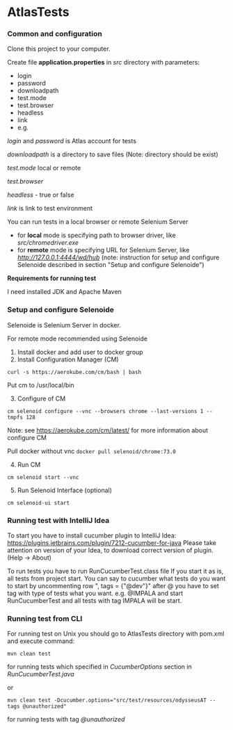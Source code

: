 # AtlasTests

### Common and configuration

Clone this project to your computer.

Create file **application.properties** in _src_ directory with parameters:

- login
- password
- downloadpath
- test.mode  
- test.browser 
- headless
- link
- e.g.


_login_ and _password_ is Atlas account for tests

_downloadpath_ is a directory to save files (Note: directory should be exist)

_test.mode_ local or remote

_test.browser_

_headless_ - true or false 

_link_ is link to test environment

You can run tests in a local browser or remote Selenium Server

- for **local** mode is specifying path to browser driver, like _src/chromedriver.exe_
- for **remote** mode is specifying URL for Selenium Server, like _http://127.0.0.1:4444/wd/hub_ 
(note: instruction for setup and configure Selenoide described in section "Setup and configure Selenoide") 

**Requirements for running test**

I need installed JDK and Apache Maven 

### Setup and configure Selenoide

Selenoide is Selenium Server in docker. 

For remote mode recommended using Selenoide
 
1. Install docker and add user to docker group
2. Install Configuration Manager (CM)

`curl -s https://aerokube.com/cm/bash | bash`

Put cm to /usr/local/bin

3. Configure of CM

`cm selenoid configure --vnc --browsers chrome --last-versions 1 --tmpfs 128`

Note: see https://aerokube.com/cm/latest/ for more information about configure CM

Pull docker without vnc
`docker pull selenoid/chrome:73.0`

4. Run CM

`cm selenoid start --vnc`

5. Run Selenoid Interface (optional)

`cm selenoid-ui start`

### Running test with IntelliJ Idea
To start you have to install cucumber plugin to IntelliJ Idea: https://plugins.jetbrains.com/plugin/7212-cucumber-for-java
Please take attention on version of your Idea, to download correct version of plugin. (Help -> About)

To run tests you have to run RunCucumberTest.class file
If you start it as is, all tests from project start.
You can say to cucumber what tests do you want to start by uncommenting row ", tags = {"@dev"}"
after  @ you have to set tag with type of tests what you want. e.g. @IMPALA and start RunCucumberTest and all tests with
tag IMPALA will be start.

### Running test from CLI
For running test on Unix you should go to AtlasTests directory with pom.xml and execute command:

`mvn clean test` 

for running tests which specified in _CucumberOptions_ section in _RunCucumberTest.java_
 
or 

`mvn clean test -Dcucumber.options="src/test/resources/odysseusAT --tags @unauthorized"`

for running tests with tag _@unauthorized_

